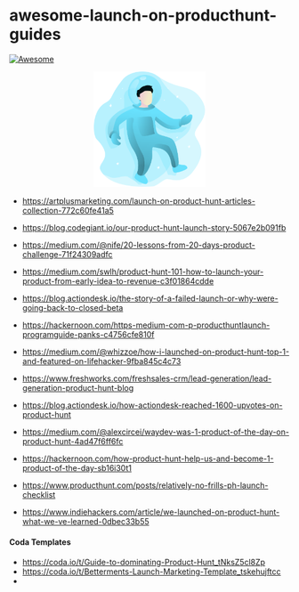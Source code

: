 # awesome-launch-on-producthunt-guides

[![Awesome](https://cdn.rawgit.com/sindresorhus/awesome/d7305f38d29fed78fa85652e3a63e154dd8e8829/media/badge.svg)](https://github.com/ChickenKyiv/awesome-launch-on-producthunt-guides) 



<p align="center"><img src="https://raw.githubusercontent.com/GroceriStar/creative/master/website-illustrations/astronaut.svg?sanitize=true" alt="astronaut" width="200" /></p>

- https://artplusmarketing.com/launch-on-product-hunt-articles-collection-772c60fe41a5
- https://blog.codegiant.io/our-product-hunt-launch-story-5067e2b091fb
- https://medium.com/@nife/20-lessons-from-20-days-product-challenge-71f24309adfc
- https://medium.com/swlh/product-hunt-101-how-to-launch-your-product-from-early-idea-to-revenue-c3f01864cdde
- https://blog.actiondesk.io/the-story-of-a-failed-launch-or-why-were-going-back-to-closed-beta
- https://hackernoon.com/https-medium-com-p-producthuntlaunch-programguide-panks-c4756cfe810f
- https://medium.com/@whizzoe/how-i-launched-on-product-hunt-top-1-and-featured-on-lifehacker-9fba845c4c73
- https://www.freshworks.com/freshsales-crm/lead-generation/lead-generation-product-hunt-blog
- https://blog.actiondesk.io/how-actiondesk-reached-1600-upvotes-on-product-hunt

- https://medium.com/@alexcircei/waydev-was-1-product-of-the-day-on-product-hunt-4ad47f6ff6fc
- https://hackernoon.com/how-product-hunt-help-us-and-become-1-product-of-the-day-sb16i30t1
- https://www.producthunt.com/posts/relatively-no-frills-ph-launch-checklist

- https://www.indiehackers.com/article/we-launched-on-product-hunt-what-we-ve-learned-0dbec33b55

#### Coda Templates
- https://coda.io/t/Guide-to-dominating-Product-Hunt_tNksZ5cl8Zp
- https://coda.io/t/Betterments-Launch-Marketing-Template_tskehujftcc
- 
